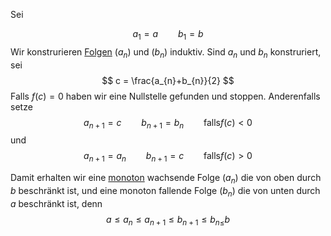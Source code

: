 
Sei 

$$a_{1}= a\qquad b_{1} = b$$
Wir konstrurieren [Folgen](Mathe/Folgen.md) $(a_{n})$ und $(b_{n})$ induktiv. Sind $a_{n}$ und $b_{n}$ konstruriert, sei
$$
c = \frac{a_{n}+b_{n}}{2}
$$
Falls $f(c) = 0$ haben wir eine Nullstelle gefunden und stoppen.
Anderenfalls setze
$$a_{n+1} = c \qquad b_{n+1} = b_{n} \qquad \text{falls} f(c) < 0$$
und
$$a_{n+1} = a_{n} \qquad b_{n+1} =c \qquad \text{falls}f(c) > 0$$

Damit erhalten wir eine [monoton](Mathe/Folgen.md#Monotonie) wachsende Folge $(a_{n})$ die von oben durch $b$ beschränkt ist, und eine monoton fallende Folge $(b_n)$ die von unten durch $a$ beschränkt ist, denn
$$a\le a_{n} \le a_{n+1} \le b_{n+1} \le b_{n \le}b$$
